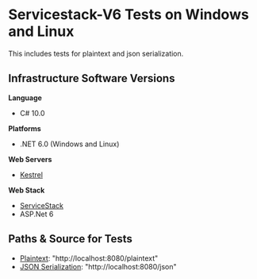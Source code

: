 # Servicestack-V6 Tests on Windows and Linux
This includes tests for plaintext and json serialization.

## Infrastructure Software Versions

**Language**

* C# 10.0

**Platforms**

* .NET 6.0 (Windows and Linux)

**Web Servers**

* [Kestrel](https://github.com/dotnet/aspnetcore/tree/main/src/Servers/Kestrel)

**Web Stack**

* [ServiceStack](https://servicestack.net/)
* ASP.Net 6

## Paths & Source for Tests

* [Plaintext](Benchmarks/Services/MyServices.cs#L10): "http://localhost:8080/plaintext"
* [JSON Serialization](Benchmarks/Services/MyServices.cs#16): "http://localhost:8080/json"